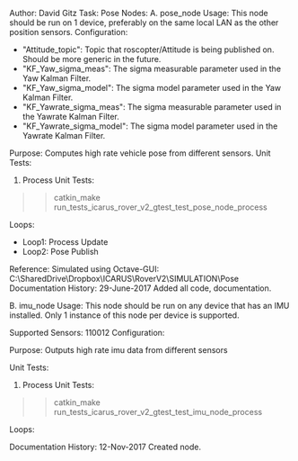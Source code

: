 Author: David Gitz
Task: Pose
Nodes:
A. pose_node
Usage: This node should be run on 1 device, preferably on the same local LAN as the other position sensors.
Configuration:
 * "Attitude_topic": Topic that roscopter/Attitude is being published on.  Should be more generic in the future.
 * "KF_Yaw_sigma_meas": The sigma measurable parameter used in the Yaw Kalman Filter.
 * "KF_Yaw_sigma_model": The sigma model parameter used in the Yaw Kalman Filter.
 * "KF_Yawrate_sigma_meas": The sigma measurable parameter used in the Yawrate Kalman Filter.
 * "KF_Yawrate_sigma_model": The sigma model parameter used in the Yawrate Kalman Filter.

Purpose: Computes high rate vehicle pose from different sensors.
Unit Tests:
1.  Process Unit Tests:
  >>catkin_make run_tests_icarus_rover_v2_gtest_test_pose_node_process

Loops:
 * Loop1: Process Update
 * Loop2: Pose Publish

Reference:
Simulated using Octave-GUI: C:\SharedDrive\Dropbox\ICARUS\RoverV2\SIMULATION\Pose
Documentation History:
29-June-2017
Added all code, documentation.  

B. imu_node
Usage: This node should be run on any device that has an IMU installed.  Only 1 instance of this node per device is supported.

Supported Sensors: 
  110012
Configuration:

Purpose: Outputs high rate imu data from different sensors

Unit Tests:
1. Process Unit Tests:
  >>catkin_make run_tests_icarus_rover_v2_gtest_test_imu_node_process
  
Loops:

Documentation History:
12-Nov-2017
Created node.
